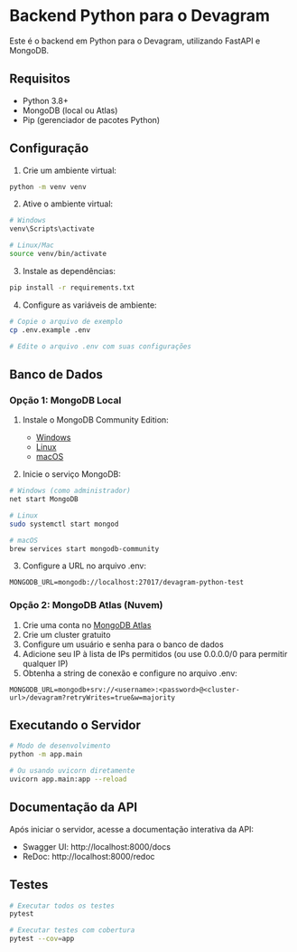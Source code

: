 # Backend Python para o Devagram

Este é o backend em Python para o Devagram, utilizando FastAPI e MongoDB.

## Requisitos

- Python 3.8+
- MongoDB (local ou Atlas)
- Pip (gerenciador de pacotes Python)

## Configuração

1. Crie um ambiente virtual:
```bash
python -m venv venv
```

2. Ative o ambiente virtual:
```bash
# Windows
venv\Scripts\activate

# Linux/Mac
source venv/bin/activate
```

3. Instale as dependências:
```bash
pip install -r requirements.txt
```

4. Configure as variáveis de ambiente:
```bash
# Copie o arquivo de exemplo
cp .env.example .env

# Edite o arquivo .env com suas configurações
```

## Banco de Dados

### Opção 1: MongoDB Local

1. Instale o MongoDB Community Edition:
   - [Windows](https://docs.mongodb.com/manual/tutorial/install-mongodb-on-windows/)
   - [Linux](https://docs.mongodb.com/manual/administration/install-on-linux/)
   - [macOS](https://docs.mongodb.com/manual/tutorial/install-mongodb-on-os-x/)

2. Inicie o serviço MongoDB:
```bash
# Windows (como administrador)
net start MongoDB

# Linux
sudo systemctl start mongod

# macOS
brew services start mongodb-community
```

3. Configure a URL no arquivo .env:
```
MONGODB_URL=mongodb://localhost:27017/devagram-python-test
```

### Opção 2: MongoDB Atlas (Nuvem)

1. Crie uma conta no [MongoDB Atlas](https://www.mongodb.com/cloud/atlas)
2. Crie um cluster gratuito
3. Configure um usuário e senha para o banco de dados
4. Adicione seu IP à lista de IPs permitidos (ou use 0.0.0.0/0 para permitir qualquer IP)
5. Obtenha a string de conexão e configure no arquivo .env:
```
MONGODB_URL=mongodb+srv://<username>:<password>@<cluster-url>/devagram?retryWrites=true&w=majority
```

## Executando o Servidor

```bash
# Modo de desenvolvimento
python -m app.main

# Ou usando uvicorn diretamente
uvicorn app.main:app --reload
```

## Documentação da API

Após iniciar o servidor, acesse a documentação interativa da API:

- Swagger UI: http://localhost:8000/docs
- ReDoc: http://localhost:8000/redoc

## Testes

```bash
# Executar todos os testes
pytest

# Executar testes com cobertura
pytest --cov=app
```
